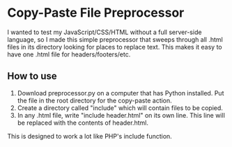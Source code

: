 # Copy-Paste File Preprocessor

I wanted to test my JavaScript/CSS/HTML without a full server-side language, so I made this simple preprocessor that sweeps through all .html files in its directory looking for places to replace text.  This makes it easy to have one .html file for headers/footers/etc.

## How to use

1. Download preprocessor.py on a computer that has Python installed.  Put the file in the root directory for the copy-paste action.
2. Create a directory called "include" which will contain files to be copied.
3. In any .html file, write "include header.html" on its own line.  This line will be replaced with the contents of header.html.

This is designed to work a lot like PHP's include function.

